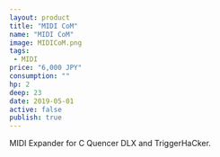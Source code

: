 ```yaml
---
layout: product
title: "MIDI CoM"
name: "MIDI CoM"
image: MIDICoM.png
tags:
 - MIDI
price: "6,000 JPY"
consumption: ""
hp: 2
deep: 23
date: 2019-05-01
active: false
publish: true
---
```


MIDI Expander for C Quencer DLX and TriggerHaCker.
